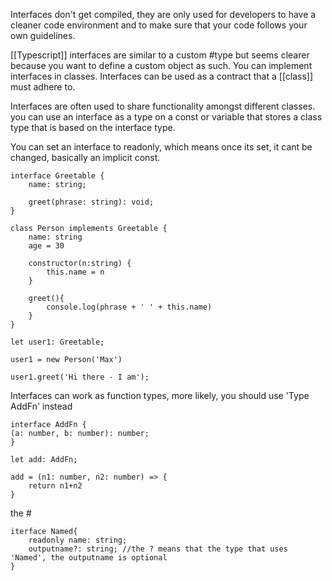 Interfaces don't get compiled, they are only used for developers to have a cleaner code environment and to make sure that your code follows your own guidelines. 

[[Typescript]] interfaces are similar to a custom #type but seems clearer because you want to define a custom object as such. You can implement interfaces in classes. Interfaces can be used as a contract that a [[class]] must adhere to.

Interfaces are often used to share functionality amongst different classes. you can use an interface as a type on a const or variable that stores a class type that is based on the interface type.

You can set an interface to readonly, which means once its set, it cant be changed, basically an implicit const.
```
interface Greetable {
    name: string;

    greet(phrase: string): void;
}

class Person implements Greetable {
	name: string
	age = 30
	
	constructor(n:string) {
		this.name = n
	}

	greet(){
		console.log(phrase + ' ' + this.name)
	}
}

let user1: Greetable;

user1 = new Person('Max')
    
user1.greet('Hi there - I am');
```

Interfaces can work as function types, more likely, you should use 'Type AddFn' instead
```
interface AddFn {
(a: number, b: number): number;
}

let add: AddFn;

add = (n1: number, n2: number) => {
	return n1+n2
}
```

the #
```
iterface Named{
	readonly name: string;
	outputname?: string; //the ? means that the type that uses 'Named', the outputname is optional
}
```
